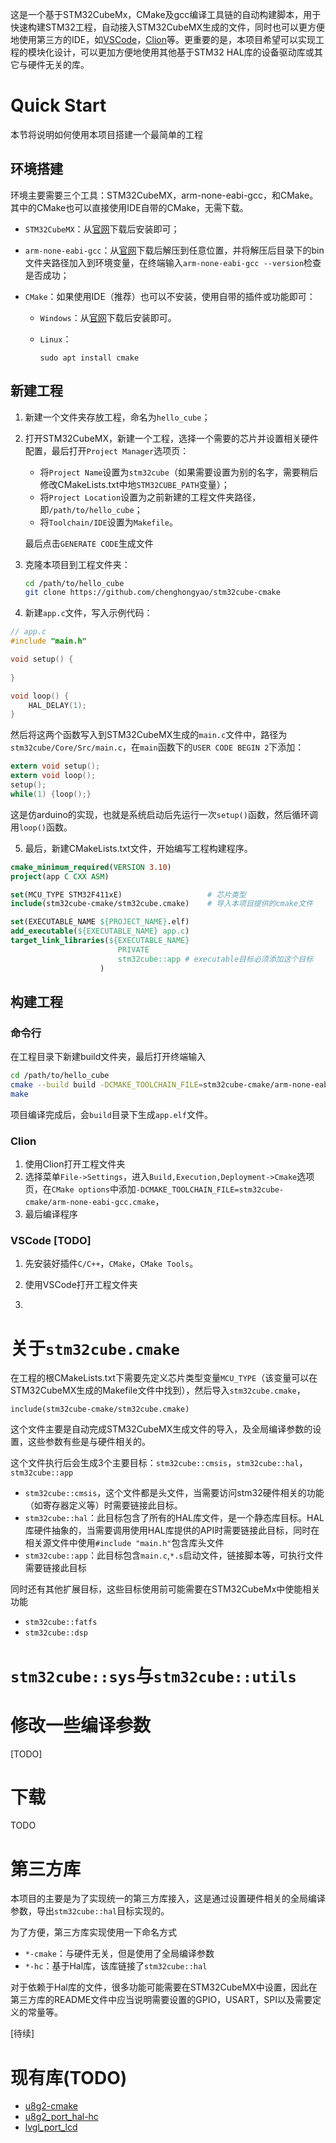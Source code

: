 这是一个基于STM32CubeMx，CMake及gcc编译工具链的自动构建脚本，用于快速构建STM32工程，自动接入STM32CubeMX生成的文件，同时也可以更方便地使用第三方的IDE，如[VSCode]()，[Clion]()等。更重要的是，本项目希望可以实现工程的模块化设计，可以更加方便地使用其他基于STM32 HAL库的设备驱动库或其它与硬件无关的库。

# Quick Start

本节将说明如何使用本项目搭建一个最简单的工程

## 环境搭建

环境主要需要三个工具：STM32CubeMX，arm-none-eabi-gcc，和CMake。其中的CMake也可以直接使用IDE自带的CMake，无需下载。

- `STM32CubeMX`：从[官网](https://www.st.com/zh/development-tools/stm32cubemx.html)下载后安装即可；

- `arm-none-eabi-gcc`：从[官网](https://developer.arm.com/tools-and-software/open-source-software/developer-tools/gnu-toolchain/gnu-rm/downloads)下载后解压到任意位置，并将解压后目录下的bin文件夹路径加入到环境变量，在终端输入`arm-none-eabi-gcc --version`检查是否成功；

- `CMake`：如果使用IDE（推荐）也可以不安装，使用自带的插件或功能即可：

  - `Windows`：从[官网](https://cmake.org/download/)下载后安装即可。

  - `Linux`：

    ```
    sudo apt install cmake
    ```

## 新建工程

1. 新建一个文件夹存放工程，命名为`hello_cube`；

2. 打开STM32CubeMX，新建一个工程，选择一个需要的芯片并设置相关硬件配置，最后打开`Project Manager`选项页：

   - 将`Project Name`设置为`stm32cube`（如果需要设置为别的名字，需要稍后修改CMakeLists.txt中地`STM32CUBE_PATH`变量）；
   - 将`Project Location`设置为之前新建的工程文件夹路径，即`/path/to/hello_cube`；
   - 将`Toolchain/IDE`设置为`Makefile`。

   最后点击`GENERATE CODE`生成文件

3. 克隆本项目到工程文件夹：

   ```bash
   cd /path/to/hello_cube
   git clone https://github.com/chenghongyao/stm32cube-cmake 
   ```

4. 新建`app.c`文件，写入示例代码：

```c
// app.c
#include "main.h"

void setup() {
    
}

void loop() {
    HAL_DELAY(1);
}
```

然后将这两个函数写入到STM32CubeMX生成的`main.c`文件中，路径为`stm32cube/Core/Src/main.c`，在`main`函数下的`USER CODE BEGIN 2`下添加：

```c
extern void setup();
extern void loop();
setup();
while(1) {loop();}
```

这是仿arduino的实现，也就是系统启动后先运行一次`setup()`函数，然后循环调用`loop()`函数。

5. 最后，新建CMakeLists.txt文件，开始编写工程构建程序。

```cmake
cmake_minimum_required(VERSION 3.10)
project(app C CXX ASM)

set(MCU_TYPE STM32F411xE)					# 芯片类型
include(stm32cube-cmake/stm32cube.cmake)	# 导入本项目提供的cmake文件

set(EXECUTABLE_NAME ${PROJECT_NAME}.elf)
add_executable(${EXECUTABLE_NAME} app.c)
target_link_libraries(${EXECUTABLE_NAME} 
                        PRIVATE 
                        stm32cube::app # executable目标必须添加这个目标
        			)
```

##  构建工程

### 命令行

在工程目录下新建build文件夹，最后打开终端输入

```bash
cd /path/to/hello_cube
cmake --build build -DCMAKE_TOOLCHAIN_FILE=stm32cube-cmake/arm-none-eabi-gcc.cmake
make
```

项目编译完成后，会`build`目录下生成`app.elf`文件。

### Clion

1. 使用Clion打开工程文件夹
2. 选择菜单`File->Settings`，进入`Build,Execution,Deployment->Cmake`选项页，在`CMake options`中添加`-DCMAKE_TOOLCHAIN_FILE=stm32cube-cmake/arm-none-eabi-gcc.cmake`，
3. 最后编译程序



### VSCode [TODO]

1. 先安装好插件`C/C++`，`CMake`，`CMake Tools`。

2. 使用VSCode打开工程文件夹
3. 

# 关于`stm32cube.cmake`

在工程的根CMakeLists.txt下需要先定义芯片类型变量`MCU_TYPE`（该变量可以在STM32CubeMX生成的Makefile文件中找到），然后导入`stm32cube.cmake`，

```
include(stm32cube-cmake/stm32cube.cmake)
```

这个文件主要是自动完成STM32CubeMX生成文件的导入，及全局编译参数的设置，这些参数有些是与硬件相关的。

这个文件执行后会生成3个主要目标：`stm32cube::cmsis`，`stm32cube::hal`，`stm32cube::app`

- `stm32cube::cmsis`，这个文件都是头文件，当需要访问stm32硬件相关的功能（如寄存器定义等）时需要链接此目标。
- `stm32cube::hal`：此目标包含了所有的HAL库文件，是一个静态库目标。HAL库硬件抽象的，当需要调用使用HAL库提供的API时需要链接此目标，同时在相关源文件中使用`#include "main.h"`包含库头文件
- `stm32cube::app`：此目标包含`main.c`,`*.s`启动文件，链接脚本等，可执行文件需要链接此目标

同时还有其他扩展目标，这些目标使用前可能需要在STM32CubeMx中使能相关功能

- `stm32cube::fatfs`
- `stm32cube::dsp`

# `stm32cube::sys`与`stm32cube::utils`





# 修改一些编译参数

[TODO]



# 下载

TODO



# 第三方库

本项目的主要是为了实现统一的第三方库接入，这是通过设置硬件相关的全局编译参数，导出`stm32cube::hal`目标实现的。

为了方便，第三方库实现使用一下命名方式

- `*-cmake`：与硬件无关，但是使用了全局编译参数
- `*-hc`：基于Hal库，该库链接了`stm32cube::hal`

对于依赖于Hal库的文件，很多功能可能需要在STM32CubeMX中设置，因此在第三方库的README文件中应当说明需要设置的GPIO，USART，SPI以及需要定义的常量等。

[待续]

# 现有库(TODO)

- [u8g2-cmake]()
- [u8g2_port_hal-hc]()
- [lvgl_port_lcd]()
